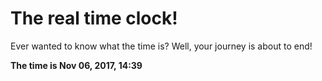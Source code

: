 # The real time clock!

Ever wanted to know what the time is? Well, your journey is about to end!

**The time is Nov 06, 2017, 14:39**